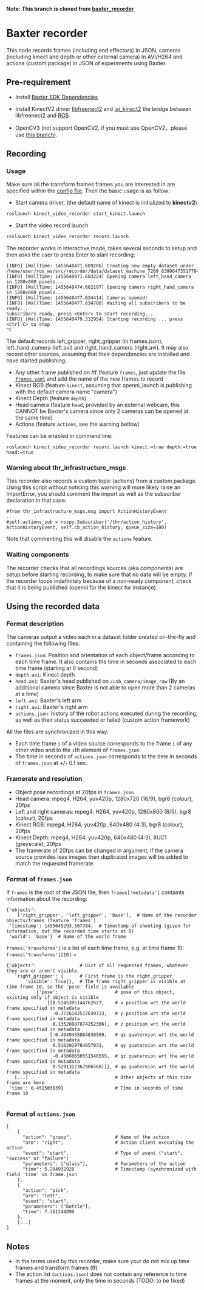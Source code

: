 **Note: This branch is cloned from [baxter_recorder](https://github.com/baxter-flowers/recorder)** 
# Baxter recorder
This node records frames (including end effectors) in JSON, cameras (including kinect and depth or other external camera) in AVI/H264 and actions (custom package) in JSON of experiments using Baxter.

## Pre-requirement

- Install [Baxter SDK Dependencies](https://sdk.rethinkrobotics.com/wiki/Workstation_Setup)

- Install KinectV2 driver [libfreenect2](https://github.com/OpenKinect/libfreenect2) and [iai_kinect2]() the bridge between libfreenect2 and [ROS](https://github.com/code-iai/iai_kinect2)

- OpenCV3 (not support OpenCV2, if you must use OpenCV2，please use [this branch](https://github.com/lyh458/kinect_video_recorder/tree/kinectv1-baxter-opencv2)).

## Recording
### Usage
Make sure all the transform frames frames you are interested in are specified within the [config file](config/frames.yaml). Then the basic usage is as follow:

- Start camera driver, (the default name of kinect is initialized to **kinectv2**)
```bash
roslaunch kinect_video_recorder start_kinect.launch
```

- Start the video record launch
```bash
roslaunch kinect_video_recorder record.launch
```
The recorder works in interactive mode, takes several seconds to setup and then asks the user to press Enter to start recording:
```
[INFO] [WallTime: 1455640471.609206] Creating new empty dataset under /home/user/ros_ws/src/recorder/data/dataset_machine_7209_8380647351778469359
[INFO] [WallTime: 1455640471.683224] Opening camera left_hand_camera in 1280x800 pixels...
[INFO] [WallTime: 1455640474.662197] Opening camera right_hand_camera in 1280x800 pixels...
[INFO] [WallTime: 1455640477.634414] Cameras opened!
[INFO] [WallTime: 1455640477.634700] Waiting all subscribers to be ready...
Subscribers ready, press <Enter> to start recording...
[INFO] [WallTime: 1455640479.332954] Starting recording ... press <Ctrl-C> to stop
^C
```
The default records left_gripper, right_gripper (in frames.json), left_hand_camera (left.avi) and right_hand_camera (right.avi).
It may also record other sources, assuming that their dependencies are installed and have started publishing:
- Any other frame published on /tf (feature `frames`, just update the file [`frames.yaml`](config/frames.yaml) and add the name of the new frames to record
- Kinect RGB (feature `kinect`, assuming that openni_launch is publishing with the default camera name "camera")
- Kinect Depth (feature `depth`)
- Head camera (feature `head`, provided by an external webcam, this CANNOT be Baxter's camera since only 2 cameras can be opened at the same time)
- Actions (feature `actions`, see the warning betlow)

Features can be enabled in command line:
```
roslaunch kinect_video_recorder record.launch kinect:=true depth:=true head:=true
```

### Warning about thr_infrastructure_msgs
This recorder also records a custom topic (actions) from a custom package.
Using this script without noticing this warning will more likely raise an ImportError, you should comment the import as well as the subscriber declaration in that case:
```
#from thr_infrastructure_msgs.msg import ActionHistoryEvent
...
#self.actions_sub = rospy.Subscriber('/thr/action_history', ActionHistoryEvent, self.cb_action_history, queue_size=100)
```
Note that commenting this will disable the `actions` feature.

### Waiting components
The recorder checks that all recordings sources (aka components) are setup before starting recording, to make sure that no data will be empty.
If the recorder loops indefinitely because of a non-ready component, check that it is being published (openni for the kinect for instance).

## Using the recorded data
### Format description
The cameras output a video each in a dataset folder created on-the-fly and containing the following files:

- `frames.json`: Position and orientation of each object/frame according to each time frame. It also contains the time in seconds associated to each time frame (starting at 0 second)
- `depth.avi`: Kinect depth
- `head.avi`: Baxter's head published on `/usb_camera/image_raw` (By an additional camera since Baxter is not able to open more than 2 cameras at a time)
- `left.avi`: Baxter's left arm
- `right.avi`: Baxter's right arm
- `actions.json`: history of the robot actions executed during the recording, as well as their status succeeded or failed (custom action framework)

All the files are synchronized in this way:
- Each time frame `i` of a video source corresponds to the frame `i` of any other video and to the `i`th element of `frames.json`
- The time in seconds of `actions.json` corresponds to the time in seconds of `frames.json` at +/- 0.1 sec.

### Framerate and resolution

- Object pose recordings at 20fps in `frames.json`
- Head camera: mpeg4, H264, yuv420p, 1280x720 (16/9), bgr8 (colour), 20fps
- Left and right cameras: mpeg4, H264, yuv420p, 1280x800 (8/5), bgr8 (colour), 20fps
- Kinect RGB: mpeg4, H264, yuv420p, 640x480 (4:3), bgr8 (colour), 20fps
- Kinect Depth: mpeg4, H264, yuv420p, 640x480 (4:3), 8UC1 (greyscale), 20fps
- The framerate of 20fps can be changed in argument, if the camera source provides less images then duplicated images will be added to match the requested framerate

### Format of `frames.json`

If `frames` is the root of the JSON file, then `frames['metadata']` containts information about the recording:
```
{'objects':
    ['right_gripper', 'left_gripper', 'base'],  # Name of the recorder objects/frames (feature 'frames')
 'timestamp': 1455645293.507784,  # Timestamp of shooting (given for information, but the recorded time starts at 0)
 'world': 'base'}  # Name of the world frame
```
`frames['transforms']` is a list of each time frame, e.g. at time frame 10:
`frames['transforms'][10]` =
```
{'objects':                # Dict of all requested frames, whatever they are or aren't visible
   'right_gripper': {      # First frame is the right_gripper
       'visible': True}},  # The frame right_gripper is visible at time frame 10, so the 'pose' field is available
           {'pose':                     # pose of this object, existing only if object is visible
               [[0.5145395144762627,    # x position wrt the world frame specified in metadata
                 -0.7726182517639723,   # y position wrt the world frame specified in metadata
                 0.13528087874252306],  # z position wrt the world frame specified in metadata
                [-0.4949455884830569,   # qx quaternion wrt the world frame specified in metadata
                 0.5162929784057031,    # qy quaternion wrt the world frame specified in metadata
                 -0.45660650551546555,  # qz quaternion wrt the world frame specified in metadata
                 0.5291322367906568]]}, # qw quaternion wrt the world frame specified in metadata
   [...]                                # Other objects of this time frame are here
 'time': 0.451503039}                   # Time in seconds of time frame 10
 
```
### Format of `actions.json`

```
[
    {
      "action": "grasp",                # Name of the action
      "arm": "right",                   # Action client executing the action
      "event": "start",                 # Type of event ("start", "success" or "failure")
      "parameters": ["glass"],          # Parameters of the action
      "time": 5.204932928               # Timestamp (synchronized with field 'time' in frame.json
    },
    {
      "action": "pick",
      "arm": "left",
      "event": "start",
      "parameters": ["bottle"],
      "time": 7.381244898
    },
    [...]
]
```

## Notes
 - In the terms used by this recorder, make sure your do not mix up time frames and transform frames (tf)
 - The action list (`actions.json`) does not contain any reference to time frames at the moment, only the time in seconds (TODO: to be fixed)
